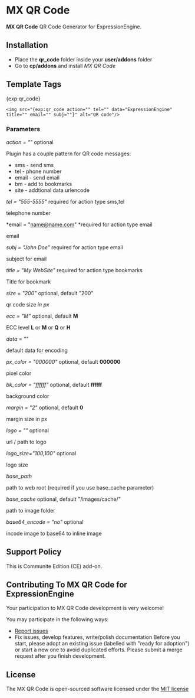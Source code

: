 # MX QR Code

**MX QR Code** QR Code Generator for ExpressionEngine.

## Installation
* Place the **qr_code** folder inside your **user/addons** folder
* Go to **cp/addons** and install *MX QR Code*

## Template Tags

{exp:qr_code}

	<img src="{exp:qr_code action="" tel="" data="ExpressionEngine" title="" email="" subj=""}" alt="QR code"/>

### Parameters

*action = ""* optional

Plugin has a couple pattern for QR code messages:

* sms - send sms
* tel - phone number
* email - send email
* bm - add to bookmarks
* site - addtional data urlencode

*tel = "555-5555"* required for action type sms,tel

telephone number

*email = "name@name.com" *required for action type email

email

*subj = "John Doe"* required for action type email

subject for email

*title = "My WebSite"* required for action type bookmarks

Title for bookmark

*size = "200"* optional, default "200"

qr code size *in px*

*ecc = "M"* optional, default **M**

ECC level **L** or **M** or **Q** or **H**

*data = ""*

default data for encoding

*px_color = "000000"* optional, default **000000**

pixel color

*bk_color = "ffffff"* optional, default **ffffff**

background color

*margin = "2"* optional, default **0**

margin size in px

*logo = ""* optional

url / path to logo


*logo_size="100,100"* optional

logo size


*base_path*

path to web root (required if you use base_cache parameter)

*base_cache* optional, default "/images/cache/"

path to image folder

*base64_encode = "no"* optional

incode image to base64 to inline image


## Support Policy
This is Communite Edition (CE) add-on.

## Contributing To MX QR Code for ExpressionEngine

Your participation to MX QR Code development is very welcome!

You may participate in the following ways:

* [Report issues](https://github.com/MaxLazar/mx-qr-code-ee3/issues)
* Fix issues, develop features, write/polish documentation
Before you start, please adopt an existing issue (labelled with "ready for adoption") or start a new one to avoid duplicated efforts.
Please submit a merge request after you finish development.


## License

The MX QR Code is open-sourced software licensed under the [MIT license](http://opensource.org/licenses/MIT)
